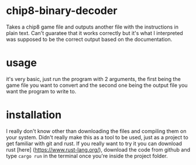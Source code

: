 # chip8-binary-decoder
Takes a chip8 game file and outputs another file with the instructions in plain text. Can't guaratee that it works correctly but it's what I interpreted was supposed to be the correct output based on the documentation.
# usage
it's very basic, just run the program with 2 arguments, the first being the game file you want to convert and the second one being the output file you want the program to write to.
# installation
I really don't know other than downloading the files and compiling them on your system. Didn't really make this as a tool to be used, just as a project to get familiar with git and rust. If you really want to try it you can download rust [here]
(https://www.rust-lang.org/), download the code from github and type `cargo run` in the terminal once you're inside the project folder.
